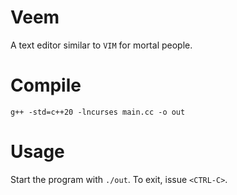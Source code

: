 # Veem
A text editor similar to `VIM` for mortal people.

# Compile
`g++ -std=c++20 -lncurses main.cc -o out`

# Usage
Start the program with `./out`. To exit, issue `<CTRL-C>`.
